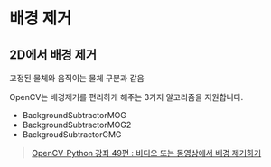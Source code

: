 # 배경 제거 

## 2D에서 배경 제거 

고정된 물체와 움직이는 물체 구분과 같음 

OpenCV는 배경제거를 편리하게 해주는 3가지 알고리즘을 지원합니다.
- BackgroundSubtractorMOG
- BackgroundSubtractorMOG2
- BackgroudSubtractorGMG

> [OpenCV-Python 강좌 49편 : 비디오 또는 동영상에서 배경 제거하기](http://sams.epaiai.com/220664036092)